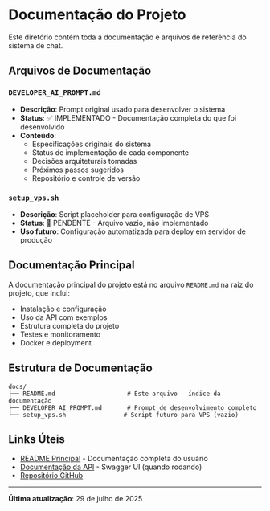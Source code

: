 # Documentação do Projeto

Este diretório contém toda a documentação e arquivos de referência do sistema de chat.

## Arquivos de Documentação

### `DEVELOPER_AI_PROMPT.md`
- **Descrição**: Prompt original usado para desenvolver o sistema
- **Status**: ✅ IMPLEMENTADO - Documentação completa do que foi desenvolvido
- **Conteúdo**: 
  - Especificações originais do sistema
  - Status de implementação de cada componente
  - Decisões arquiteturais tomadas
  - Próximos passos sugeridos
  - Repositório e controle de versão

### `setup_vps.sh`
- **Descrição**: Script placeholder para configuração de VPS
- **Status**: 📝 PENDENTE - Arquivo vazio, não implementado
- **Uso futuro**: Configuração automatizada para deploy em servidor de produção

## Documentação Principal

A documentação principal do projeto está no arquivo `README.md` na raiz do projeto, que inclui:

- Instalação e configuração
- Uso da API com exemplos
- Estrutura completa do projeto
- Testes e monitoramento
- Docker e deployment

## Estrutura de Documentação

```
docs/
├── README.md                    # Este arquivo - índice da documentação
├── DEVELOPER_AI_PROMPT.md       # Prompt de desenvolvimento completo
└── setup_vps.sh                # Script futuro para VPS (vazio)
```

## Links Úteis

- [README Principal](../README.md) - Documentação completa do usuário
- [Documentação da API](http://localhost:8000/docs) - Swagger UI (quando rodando)
- [Repositório GitHub](https://github.com/Oswaldo-Ferraz/Agente-Rag-System)

---

**Última atualização**: 29 de julho de 2025
